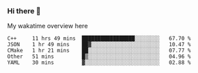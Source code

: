 ### Hi there 👋

<!--
**Jassy930/Jassy930** is a ✨ _special_ ✨ repository because its `README.md` (this file) appears on your GitHub profile.

Here are some ideas to get you started:

- 🔭 I’m currently working on ...
- 🌱 I’m currently learning ...
- 👯 I’m looking to collaborate on ...
- 🤔 I’m looking for help with ...
- 💬 Ask me about ...
- 📫 How to reach me: ...
- 😄 Pronouns: ...
- ⚡ Fun fact: ...
-->

My wakatime overview here
<!--START_SECTION:waka-->
```text
C++     11 hrs 49 mins  █████████████████░░░░░░░░   67.70 % 
JSON    1 hr 49 mins    ██▓░░░░░░░░░░░░░░░░░░░░░░   10.47 % 
CMake   1 hr 21 mins    ██░░░░░░░░░░░░░░░░░░░░░░░   07.77 % 
Other   51 mins         █▒░░░░░░░░░░░░░░░░░░░░░░░   04.96 % 
YAML    30 mins         ▓░░░░░░░░░░░░░░░░░░░░░░░░   02.88 % 
```
<!--END_SECTION:waka-->
